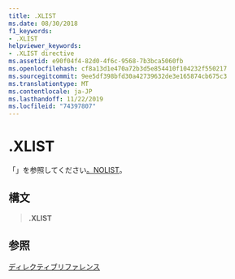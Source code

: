 ```yaml
---
title: .XLIST
ms.date: 08/30/2018
f1_keywords:
- .XLIST
helpviewer_keywords:
- .XLIST directive
ms.assetid: e90f04f4-82d0-4f6c-9568-7b3bca5060fb
ms.openlocfilehash: cf8a13d1e470a72b3d5e854410f104232f550217
ms.sourcegitcommit: 9ee5df398bfd30a42739632de3e165874cb675c3
ms.translationtype: MT
ms.contentlocale: ja-JP
ms.lasthandoff: 11/22/2019
ms.locfileid: "74397807"
---
```

# <a name="xlist"></a>.XLIST

「」を参照してください[。NOLIST](../../assembler/masm/dot-nolist.md)。

## <a name="syntax"></a>構文

> **.XLIST**

## <a name="see-also"></a>参照

[ディレクティブリファレンス](directives-reference.md)
